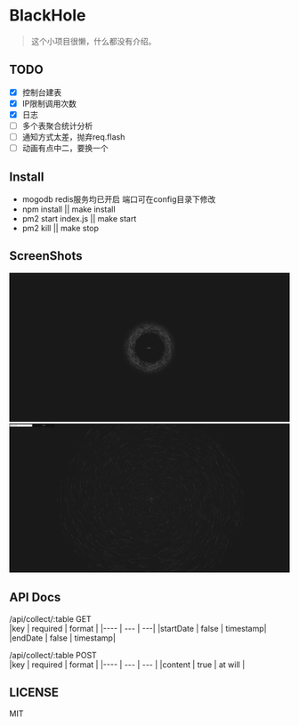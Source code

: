 # BlackHole

> 这个小项目很懒，什么都没有介绍。

## TODO
* [x] 控制台建表
* [x] IP限制调用次数
* [x] 日志
* [ ] 多个表聚合统计分析
* [ ] 通知方式太差，抛弃req.flash
* [ ] 动画有点中二，要换一个

## Install
* mogodb redis服务均已开启 端口可在config目录下修改
* npm install || make install
* pm2 start index.js || make start
* pm2 kill || make stop

## ScreenShots
![](./screenshots/entry.png)
![](./screenshots/index.png)

## API Docs
 /api/collect/:table GET  
|key | required | format |
|---- | ---  | ---|
|startDate | false | timestamp|    
|endDate |  false | timestamp|

 /api/collect/:table POST   
|key | required | format  |
|---- | ---  | ---  |
|content | true | at will  |

## LICENSE
MIT